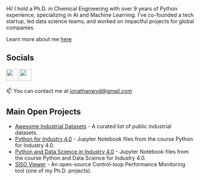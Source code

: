 Hi! I hold a Ph.D. in Chemical Engineering with over 9 years of Python experience, specializing in AI and Machine Learning. I've co-founded a tech startup, led data science teams, and worked on impactful projects for global companies.

Learn more about me [here](https://jonathanwvd.github.io)

## Socials
<p align="left"> 
  <a href="https://www.github.com/jonathanwvd" target="_blank" rel="noreferrer"><img src="https://raw.githubusercontent.com/danielcranney/readme-generator/main/public/icons/socials/github.svg" width="32" height="32" /></a> 
  <a href="https://www.linkedin.com/in/jwvd/" target="_blank" rel="noreferrer"><img src="https://raw.githubusercontent.com/danielcranney/readme-generator/main/public/icons/socials/linkedin.svg" width="32" height="32" /></a> 
</p>

📫 You can contact me at [jonathanwvd@gmail.com](mailto:jonathanwvd@gmail.com)

## Main Open Projects
* [Awesome Industrial Datasets](https://github.com/jonathanwvd/awesome-industrial-datasets) - A curated list of public industrial datasets.
* [Python for Industry 4.0](https://github.com/jonathanwvd/python-for-industry40) - Jupyter Notebook files from the course Python for Industry 4.0.
* [Python and Data Science in Industry 4.0](https://github.com/jonathanwvd/python-and-data-science-in-industry40) - Jupyter Notebook files from the course Python and Data Science for Industry 4.0.
* [SISO Viewer](https://github.com/jonathanwvd/sisoviewer) - An open-source Control-loop Performance Monitoring tool (one of my Ph.D. projects).
